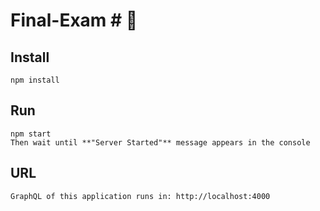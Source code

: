 # Final-Exam #              :100:

## Install 
 `npm install`

 ## Run
 ```
 npm start
 Then wait until **"Server Started"** message appears in the console
 ```
## URL
```GraphQL of this application runs in: http://localhost:4000```
